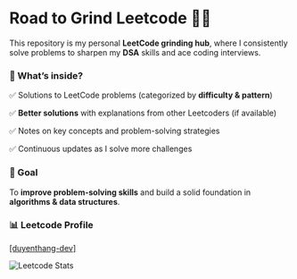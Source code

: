# Road to Grind Leetcode 🚀🔥  

This repository is my personal **LeetCode grinding hub**, where I consistently solve problems to sharpen my **DSA** skills and ace coding interviews.  

### 📌 What’s inside?  

✅ Solutions to LeetCode problems (categorized by **difficulty & pattern**)  

✅ **Better solutions** with explanations from other Leetcoders (if available)  

✅ Notes on key concepts and problem-solving strategies  

✅ Continuous updates as I solve more challenges  

### 🎯 Goal  

To **improve problem-solving skills** and build a solid foundation in **algorithms & data structures**.  


### 📊 Leetcode Profile
[[duyenthang-dev]](https://leetcode.com/u/duyenthang-dev/)

![Leetcode Stats](https://leetcard.jacoblin.cool/duyenthang-dev?ext=heatmap)
